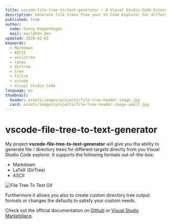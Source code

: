 ```yaml
---
title: vscode-file-tree-to-text-generator — A Visual Studio Code Extension to generate file trees
description: Generate file trees from your VS Code Explorer for different Markdown, LaTeX, ASCII or a userdefined format
published: true
author:
  name: Danny Koppenhagen
  mail: mail@k9n.dev
updated: 2020-02-02
keywords:
  - Markdown
  - ASCII
  - asciitree
  - latex
  - dirtree
  - tree
  - filtre
  - vscode
  - Visual Studio Code
language: en
thumbnail:
  header: assets/images/projects/file-tree-header-image.jpg
  card: assets/images/projects/file-tree-header-image-small.jpg
---
```


# vscode-file-tree-to-text-generator

My project **vscode-file-tree-to-text-generator** will give you tha ability to generate file / directory trees for different targets directly from you Visual Studio Code explorer.
It supports the following formats out-of-the-box:

- Markdown
- LaTeX (DirTree)
- ASCII

![File Tree To Text Gif](/assets/images/projects/file-tree-to-text.gif)

Furthermore it allows you also to create custom directory tree output formats or changes the defaults to satisfy your custom needs.

Check out the official documentation on [Github](https://github.com/d-koppenhagen/vscode-file-tree-to-text-generator) or [Visual Studio Marketplace](https://marketplace.visualstudio.com/items?itemName=d-koppenhagen.file-tree-to-text-generator).
